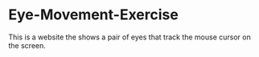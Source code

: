 # Eye-Movement-Exercise
This is a website the shows a pair of eyes that track the mouse cursor on the screen.
